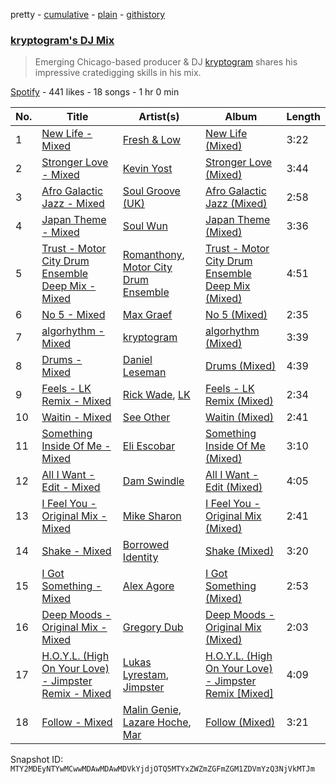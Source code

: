 pretty - [cumulative](/playlists/cumulative/37i9dQZF1DWVfaWXjwoSGX.md) - [plain](/playlists/plain/37i9dQZF1DWVfaWXjwoSGX) - [githistory](https://github.githistory.xyz/mackorone/spotify-playlist-archive/blob/main/playlists/plain/37i9dQZF1DWVfaWXjwoSGX)

### [kryptogram's DJ Mix](https://open.spotify.com/playlist/37i9dQZF1DWVfaWXjwoSGX)

> Emerging Chicago\-based producer & DJ <a href="spotify:artist:184mGxeseZkY2w05Nr4Tui">kryptogram</a> shares his impressive cratedigging skills in his mix.

[Spotify](https://open.spotify.com/user/spotify) - 441 likes - 18 songs - 1 hr 0 min

| No. | Title | Artist(s) | Album | Length |
|---|---|---|---|---|
| 1 | [New Life \- Mixed](https://open.spotify.com/track/3RJcoW3dtV4MG6gZ33TuhT) | [Fresh & Low](https://open.spotify.com/artist/2W4RGn8br96aceIfOzi8fI) | [New Life \(Mixed\)](https://open.spotify.com/album/5OZODrR7Y1pG7lWqCrfeh3) | 3:22 |
| 2 | [Stronger Love \- Mixed](https://open.spotify.com/track/5HlPHUcH6jhj5QdhVMp9l8) | [Kevin Yost](https://open.spotify.com/artist/1FPV5yJGV2urezFSaXrYDV) | [Stronger Love \(Mixed\)](https://open.spotify.com/album/6gcLXJQZOZsystiK6QUPsA) | 3:44 |
| 3 | [Afro Galactic Jazz \- Mixed](https://open.spotify.com/track/6XOGd4OZv8sXZeKJ4n5Evs) | [Soul Groove \(UK\)](https://open.spotify.com/artist/1gzS3GxhP1GtkceSAwPhmU) | [Afro Galactic Jazz \(Mixed\)](https://open.spotify.com/album/3OBaTzjBcwmQqlB7hR9jsF) | 2:58 |
| 4 | [Japan Theme \- Mixed](https://open.spotify.com/track/37IczGgNcvS5zNrVLpv7WT) | [Soul Wun](https://open.spotify.com/artist/1p8OhmCL3zTXnRRG9z97Fp) | [Japan Theme \(Mixed\)](https://open.spotify.com/album/4xMc9ftVGhXrlhj2jYRPpg) | 3:36 |
| 5 | [Trust \- Motor City Drum Ensemble Deep Mix \- Mixed](https://open.spotify.com/track/2T0cluYn8wvdLobHmEfMLk) | [Romanthony](https://open.spotify.com/artist/1xKryNto8SDKl2E6lBs23J), [Motor City Drum Ensemble](https://open.spotify.com/artist/4TlzX7s6kuZDtiBpsopcBf) | [Trust \- Motor City Drum Ensemble Deep Mix \(Mixed\)](https://open.spotify.com/album/6BECSAe4n7ClAFyME1DplG) | 4:51 |
| 6 | [No 5 \- Mixed](https://open.spotify.com/track/3G8K92sTs0PusokhEFKRc3) | [Max Graef](https://open.spotify.com/artist/4AflEeXdD0VohMzZvOGo55) | [No 5 \(Mixed\)](https://open.spotify.com/album/0a73v1en8UsgC4jMd8hLmc) | 2:35 |
| 7 | [algorhythm \- Mixed](https://open.spotify.com/track/2bFbSBcvR1ycedaP3FLVzi) | [kryptogram](https://open.spotify.com/artist/184mGxeseZkY2w05Nr4Tui) | [algorhythm \(Mixed\)](https://open.spotify.com/album/0geGcpnYYkNCDqXqWsHeeN) | 3:39 |
| 8 | [Drums \- Mixed](https://open.spotify.com/track/55ayPw4UKzGxXatsYou0sM) | [Daniel Leseman](https://open.spotify.com/artist/4WZShqApYAzPMveH0q8uwM) | [Drums \(Mixed\)](https://open.spotify.com/album/3OQu66vRV11YBNJmM0joRz) | 4:39 |
| 9 | [Feels \- LK Remix \- Mixed](https://open.spotify.com/track/7suDoCQ3mpDNTGMbgd3Nql) | [Rick Wade](https://open.spotify.com/artist/1HaiySQ7RMsuvfCEVML84p), [LK](https://open.spotify.com/artist/0mFx031364dlAxvLgcL0Si) | [Feels \- LK Remix \(Mixed\)](https://open.spotify.com/album/7BDXndlro1ggJaOBEfHyK2) | 2:34 |
| 10 | [Waitin \- Mixed](https://open.spotify.com/track/1mqpsT50YBi2oZK2eMn7p2) | [See Other](https://open.spotify.com/artist/1OXFzXEKhj3Bop52jKa0Fp) | [Waitin \(Mixed\)](https://open.spotify.com/album/3z1uHw0QoC1eriHIKooU5V) | 2:41 |
| 11 | [Something Inside Of Me \- Mixed](https://open.spotify.com/track/4otLJFj9FhAgMYiUaUllrr) | [Eli Escobar](https://open.spotify.com/artist/3J8gnwzixjNXj5gM6a7h93) | [Something Inside Of Me \(Mixed\)](https://open.spotify.com/album/00LmgmGfEWJa1wbclBD8sl) | 3:10 |
| 12 | [All I Want \- Edit \- Mixed](https://open.spotify.com/track/4bo7RLjvC09maS5O1J8stg) | [Dam Swindle](https://open.spotify.com/artist/6hJtgCB3L5cnJSND7sp6GU) | [All I Want \- Edit \(Mixed\)](https://open.spotify.com/album/3Bv124T2V6OFgvcjQ83MyS) | 4:05 |
| 13 | [I Feel You \- Original Mix \- Mixed](https://open.spotify.com/track/536dstZUGE1FicQNjRmgEF) | [Mike Sharon](https://open.spotify.com/artist/0xgh3q9t7YQXZeYdt7pnPC) | [I Feel You \- Original Mix \(Mixed\)](https://open.spotify.com/album/2H5hME2bJm9jMsrg1crlaV) | 2:41 |
| 14 | [Shake \- Mixed](https://open.spotify.com/track/4ZLJV7L96KHoZ6D2SMFcAs) | [Borrowed Identity](https://open.spotify.com/artist/1tZG3UAJijrpZXViAfSIWu) | [Shake \(Mixed\)](https://open.spotify.com/album/7aNGg7qwcM1nlO6pgKTA5v) | 3:20 |
| 15 | [I Got Something \- Mixed](https://open.spotify.com/track/4xuetneeEA7oTSU0JSalnE) | [Alex Agore](https://open.spotify.com/artist/2yem1tTNwSlckpSg9jwlUL) | [I Got Something \(Mixed\)](https://open.spotify.com/album/5FQyL6VWhfLYicmw7RHI67) | 2:53 |
| 16 | [Deep Moods \- Original Mix \- Mixed](https://open.spotify.com/track/3Mx7V6TNN6GyfukoEUqquJ) | [Gregory Dub](https://open.spotify.com/artist/08mR64360nL2ckNJVkrHQp) | [Deep Moods \- Original Mix \(Mixed\)](https://open.spotify.com/album/3kSg9J3l1OyBikGPMO9fPG) | 2:03 |
| 17 | [H.O.Y.L\. \(High On Your Love\) \- Jimpster Remix \- Mixed](https://open.spotify.com/track/3OGQWIHbgQpLaTJ1ZmdMXV) | [Lukas Lyrestam](https://open.spotify.com/artist/7mg2bMRWo78lVu8LGtgVKb), [Jimpster](https://open.spotify.com/artist/2pfHsO54AOejDlJqtXnS85) | [H.O.Y.L\. \(High On Your Love\) \- Jimpster Remix \[Mixed\]](https://open.spotify.com/album/3TFmHBUFEqae2uaWIbPjox) | 4:09 |
| 18 | [Follow \- Mixed](https://open.spotify.com/track/64mxctJ4YBBdfEpvApcaQR) | [Malin Genie](https://open.spotify.com/artist/2JOHMPfKqG3Z1C9PVc6pte), [Lazare Hoche](https://open.spotify.com/artist/7zjYZoG7ZjcETmDZFj1gsi), [Mar](https://open.spotify.com/artist/1j6Mdu8CUOFyXatk9JlvP4) | [Follow \(Mixed\)](https://open.spotify.com/album/1t6dMjKQ2qkfquysCSCn76) | 3:21 |

Snapshot ID: `MTY2MDEyNTYwMCwwMDAwMDAwMDVkYjdjOTQ5MTYxZWZmZGFmZGM1ZDVmYzQ3NjVkMTJm`
